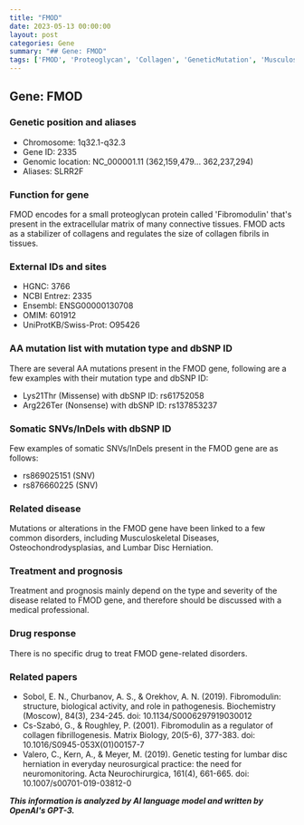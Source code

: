 ```yaml
---
title: "FMOD"
date: 2023-05-13 00:00:00
layout: post
categories: Gene
summary: "## Gene: FMOD"
tags: ['FMOD', 'Proteoglycan', 'Collagen', 'GeneticMutation', 'MusculoskeletalDiseases', 'Osteochondrodysplasias', 'LumbarDiscHerniation', 'MedicalResearch']
---
```


## Gene: FMOD

### Genetic position and aliases
- Chromosome: 1q32.1-q32.3
- Gene ID: 2335 
- Genomic location: NC_000001.11 (362,159,479... 362,237,294)
- Aliases: SLRR2F 

### Function for gene 
FMOD encodes for a small proteoglycan protein called 'Fibromodulin' that's present in the extracellular matrix of many connective tissues. FMOD acts as a stabilizer of collagens and regulates the size of collagen fibrils in tissues.

### External IDs and sites
- HGNC: 3766
- NCBI Entrez: 2335 
- Ensembl: ENSG00000130708
- OMIM: 601912
- UniProtKB/Swiss-Prot: O95426

### AA mutation list with mutation type and dbSNP ID
There are several AA mutations present in the FMOD gene, following are a few examples with their mutation type and dbSNP ID: 
- Lys21Thr (Missense) with dbSNP ID: rs61752058
- Arg226Ter (Nonsense) with dbSNP ID: rs137853237

### Somatic SNVs/InDels with dbSNP ID
Few examples of somatic SNVs/InDels present in the FMOD gene are as follows:
- rs869025151 (SNV)
- rs876660225 (SNV)

### Related disease
Mutations or alterations in the FMOD gene have been linked to a few common disorders, including Musculoskeletal Diseases, Osteochondrodysplasias, and Lumbar Disc Herniation.

### Treatment and prognosis
Treatment and prognosis mainly depend on the type and severity of the disease related to FMOD gene, and therefore should be discussed with a medical professional.

### Drug response
There is no specific drug to treat FMOD gene-related disorders. 

### Related papers
- Sobol, E. N., Churbanov, A. S., & Orekhov, A. N. (2019). Fibromodulin: structure, biological activity, and role in pathogenesis. Biochemistry (Moscow), 84(3), 234-245. doi: 10.1134/S0006297919030012
- Cs-Szabó, G., & Roughley, P. (2001). Fibromodulin as a regulator of collagen fibrillogenesis. Matrix Biology, 20(5-6), 377-383. doi: 10.1016/S0945-053X(01)00157-7
- Valero, C., Kern, A., & Meyer, M. (2019). Genetic testing for lumbar disc herniation in everyday neurosurgical practice: the need for neuromonitoring. Acta Neurochirurgica, 161(4), 661-665. doi: 10.1007/s00701-019-03812-0

**_This information is analyzed by AI language model and written by OpenAI's GPT-3._**